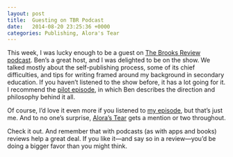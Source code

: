```yaml
---
layout: post
title:  Guesting on TBR Podcast
date:   2014-08-20 23:25:36 +0000
categories: Publishing, Alora's Tear
---
```


This week, I was lucky enough to be a guest on <a href="https://podcast.brooksreview.net">The Brooks Review</a><a href="https://podcast.brooksreview.net"> podcast</a>. Ben’s a great host, and I was delighted to be on the show. We talked mostly about the self-publishing process, some of its chief difficulties, and tips for writing framed around my background in secondary education. If you haven’t listened to the show before, it has a lot going for it. I recommend the <a href="https://podcast.brooksreview.net/episode/25">pilot episode</a>, in which Ben describes the direction and philosophy behind it all.

Of course, I’d love it even more if you listened to <a href="https://podcast.brooksreview.net/episode/81">my episode</a>, but that’s just me. And to no one’s surprise, <a href="/buy-the-book">Alora’s Tear</a> gets a mention or two throughout.

Check it out. And remember that with podcasts (as with apps and books) reviews help a great deal. If you like it—and say so in a review—you’d be doing a bigger favor than you might think.